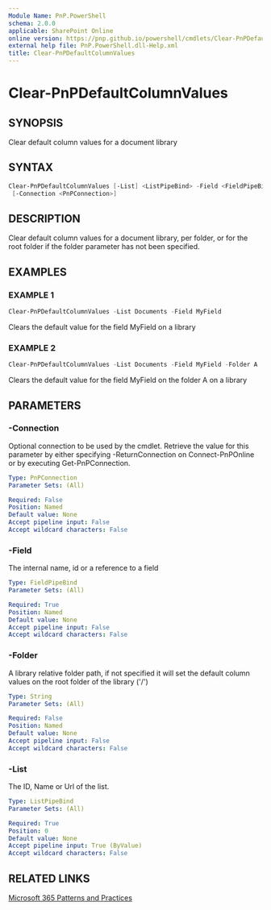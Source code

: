 ```yaml
---
Module Name: PnP.PowerShell
schema: 2.0.0
applicable: SharePoint Online
online version: https://pnp.github.io/powershell/cmdlets/Clear-PnPDefaultColumnValues.html
external help file: PnP.PowerShell.dll-Help.xml
title: Clear-PnPDefaultColumnValues
---
```

  
# Clear-PnPDefaultColumnValues

## SYNOPSIS
Clear default column values for a document library

## SYNTAX

```powershell
Clear-PnPDefaultColumnValues [-List] <ListPipeBind> -Field <FieldPipeBind> [-Folder <String>]
 [-Connection <PnPConnection>] 
```

## DESCRIPTION
Clear default column values for a document library, per folder, or for the root folder if the folder parameter has not been specified.

## EXAMPLES

### EXAMPLE 1
```powershell
Clear-PnPDefaultColumnValues -List Documents -Field MyField
```

Clears the default value for the field MyField on a library

### EXAMPLE 2
```powershell
Clear-PnPDefaultColumnValues -List Documents -Field MyField -Folder A
```

Clears the default value for the field MyField on the folder A on a library

## PARAMETERS

### -Connection
Optional connection to be used by the cmdlet. Retrieve the value for this parameter by either specifying -ReturnConnection on Connect-PnPOnline or by executing Get-PnPConnection.

```yaml
Type: PnPConnection
Parameter Sets: (All)

Required: False
Position: Named
Default value: None
Accept pipeline input: False
Accept wildcard characters: False
```

### -Field
The internal name, id or a reference to a field

```yaml
Type: FieldPipeBind
Parameter Sets: (All)

Required: True
Position: Named
Default value: None
Accept pipeline input: False
Accept wildcard characters: False
```

### -Folder
A library relative folder path, if not specified it will set the default column values on the root folder of the library ('/')

```yaml
Type: String
Parameter Sets: (All)

Required: False
Position: Named
Default value: None
Accept pipeline input: False
Accept wildcard characters: False
```

### -List
The ID, Name or Url of the list.

```yaml
Type: ListPipeBind
Parameter Sets: (All)

Required: True
Position: 0
Default value: None
Accept pipeline input: True (ByValue)
Accept wildcard characters: False
```



## RELATED LINKS

[Microsoft 365 Patterns and Practices](https://aka.ms/m365pnp)



